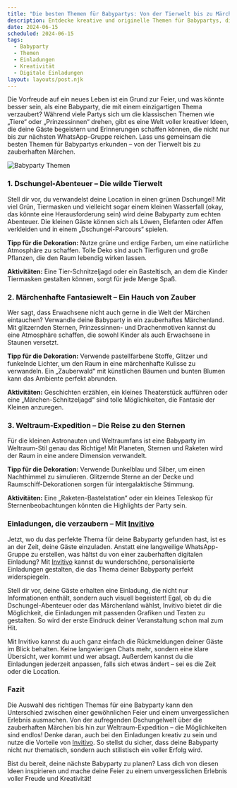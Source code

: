 ```yaml
---
title: "Die besten Themen für Babypartys: Von der Tierwelt bis zu Märchen"
description: Entdecke kreative und originelle Themen für Babypartys, die über die üblichen Ideen hinausgehen und deine Gäste begeistern – inklusive Tipps für persönliche digitale Einladungen.
date: 2024-06-15
scheduled: 2024-06-15
tags:
  - Babyparty
  - Themen
  - Einladungen
  - Kreativität
  - Digitale Einladungen
layout: layouts/post.njk
---
```


Die Vorfreude auf ein neues Leben ist ein Grund zur Feier, und was könnte besser sein, als eine Babyparty, die mit einem einzigartigen Thema verzaubert? Während viele Partys sich um die klassischen Themen wie „Tiere“ oder „Prinzessinnen“ drehen, gibt es eine Welt voller kreativer Ideen, die deine Gäste begeistern und Erinnerungen schaffen können, die nicht nur bis zur nächsten WhatsApp-Gruppe reichen. Lass uns gemeinsam die besten Themen für Babypartys erkunden – von der Tierwelt bis zu zauberhaften Märchen.

![Babyparty Themen](/img/babyparty-themes.webp)

### 1. **Dschungel-Abenteuer – Die wilde Tierwelt**

Stell dir vor, du verwandelst deine Location in einen grünen Dschungel! Mit viel Grün, Tiermasken und vielleicht sogar einem kleinen Wasserfall (okay, das könnte eine Herausforderung sein) wird deine Babyparty zum echten Abenteuer. Die kleinen Gäste können sich als Löwen, Elefanten oder Affen verkleiden und in einem „Dschungel-Parcours“ spielen.

**Tipp für die Dekoration:** Nutze grüne und erdige Farben, um eine natürliche Atmosphäre zu schaffen. Tolle Deko sind auch Tierfiguren und große Pflanzen, die den Raum lebendig wirken lassen.

**Aktivitäten:** Eine Tier-Schnitzeljagd oder ein Basteltisch, an dem die Kinder Tiermasken gestalten können, sorgt für jede Menge Spaß. 

### 2. **Märchenhafte Fantasiewelt – Ein Hauch von Zauber**

Wer sagt, dass Erwachsene nicht auch gerne in die Welt der Märchen eintauchen? Verwandle deine Babyparty in ein zauberhaftes Märchenland. Mit glitzernden Sternen, Prinzessinnen- und Drachenmotiven kannst du eine Atmosphäre schaffen, die sowohl Kinder als auch Erwachsene in Staunen versetzt.

**Tipp für die Dekoration:** Verwende pastellfarbene Stoffe, Glitzer und funkelnde Lichter, um den Raum in eine märchenhafte Kulisse zu verwandeln. Ein „Zauberwald“ mit künstlichen Bäumen und bunten Blumen kann das Ambiente perfekt abrunden.

**Aktivitäten:** Geschichten erzählen, ein kleines Theaterstück aufführen oder eine „Märchen-Schnitzeljagd“ sind tolle Möglichkeiten, die Fantasie der Kleinen anzuregen.

### 3. **Weltraum-Expedition – Die Reise zu den Sternen**

Für die kleinen Astronauten und Weltraumfans ist eine Babyparty im Weltraum-Stil genau das Richtige! Mit Planeten, Sternen und Raketen wird der Raum in eine andere Dimension verwandelt. 

**Tipp für die Dekoration:** Verwende Dunkelblau und Silber, um einen Nachthimmel zu simulieren. Glitzernde Sterne an der Decke und Raumschiff-Dekorationen sorgen für intergalaktische Stimmung.

**Aktivitäten:** Eine „Raketen-Bastelstation“ oder ein kleines Teleskop für Sternenbeobachtungen könnten die Highlights der Party sein.

### **Einladungen, die verzaubern – Mit [Invitivo](https://invitivo.com/create)**

Jetzt, wo du das perfekte Thema für deine Babyparty gefunden hast, ist es an der Zeit, deine Gäste einzuladen. Anstatt eine langweilige WhatsApp-Gruppe zu erstellen, was hältst du von einer zauberhaften digitalen Einladung? Mit [Invitivo](https://invitivo.com/) kannst du wunderschöne, personalisierte Einladungen gestalten, die das Thema deiner Babyparty perfekt widerspiegeln. 

Stell dir vor, deine Gäste erhalten eine Einladung, die nicht nur Informationen enthält, sondern auch visuell begeistert! Egal, ob du die Dschungel-Abenteuer oder das Märchenland wählst, Invitivo bietet dir die Möglichkeit, die Einladungen mit passenden Grafiken und Texten zu gestalten. So wird der erste Eindruck deiner Veranstaltung schon mal zum Hit.

Mit Invitivo kannst du auch ganz einfach die Rückmeldungen deiner Gäste im Blick behalten. Keine langwierigen Chats mehr, sondern eine klare Übersicht, wer kommt und wer absagt. Außerdem kannst du die Einladungen jederzeit anpassen, falls sich etwas ändert – sei es die Zeit oder die Location. 

### **Fazit**

Die Auswahl des richtigen Themas für eine Babyparty kann den Unterschied zwischen einer gewöhnlichen Feier und einem unvergesslichen Erlebnis ausmachen. Von der aufregenden Dschungelwelt über die zauberhaften Märchen bis hin zur Weltraum-Expedition – die Möglichkeiten sind endlos! Denke daran, auch bei den Einladungen kreativ zu sein und nutze die Vorteile von [Invitivo](https://invitivo.com). So stellst du sicher, dass deine Babyparty nicht nur thematisch, sondern auch stilistisch ein voller Erfolg wird.

Bist du bereit, deine nächste Babyparty zu planen? Lass dich von diesen Ideen inspirieren und mache deine Feier zu einem unvergesslichen Erlebnis voller Freude und Kreativität!
